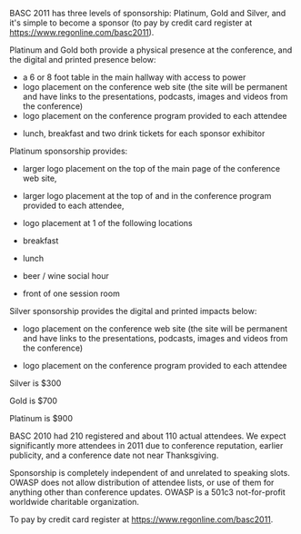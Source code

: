 BASC 2011 has three levels of sponsorship: Platinum, Gold and Silver,
and it's simple to become a sponsor (to pay by credit card register at
<https://www.regonline.com/basc2011>).

Platinum and Gold both provide a physical presence at the conference,
and the digital and printed presence below:

  - a 6 or 8 foot table in the main hallway with access to power
  - logo placement on the conference web site (the site will be
    permanent and have links to the presentations, podcasts, images and
    videos from the conference)
  - logo placement on the conference program provided to each attendee

<!-- end list -->

  - lunch, breakfast and two drink tickets for each sponsor exhibitor

Platinum sponsorship provides:

  - larger logo placement on the top of the main page of the conference
    web site,

<!-- end list -->

  - larger logo placement at the top of and in the conference program
    provided to each attendee,

<!-- end list -->

  - logo placement at 1 of the following locations

<!-- end list -->

  - breakfast

<!-- end list -->

  - lunch

<!-- end list -->

  - beer / wine social hour

<!-- end list -->

  - front of one session room

Silver sponsorship provides the digital and printed impacts below:

  - logo placement on the conference web site (the site will be
    permanent and have links to the presentations, podcasts, images and
    videos from the conference)

<!-- end list -->

  - logo placement on the conference program provided to each attendee

Silver is $300

Gold is $700

Platinum is $900

BASC 2010 had 210 registered and about 110 actual attendees. We expect
significantly more attendees in 2011 due to conference reputation,
earlier publicity, and a conference date not near Thanksgiving.

Sponsorship is completely independent of and unrelated to speaking
slots. OWASP does not allow distribution of attendee lists, or use of
them for anything other than conference updates. OWASP is a 501c3
not-for-profit worldwide charitable organization.

To pay by credit card register at <https://www.regonline.com/basc2011>.